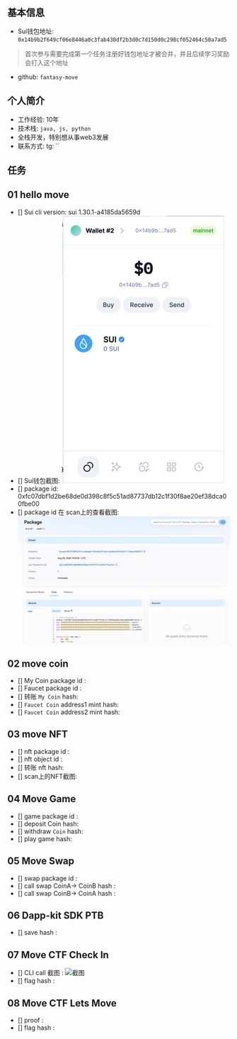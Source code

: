 ## 基本信息
- Sui钱包地址: `0x14b9b2f649cf06e8446a0c3fab430df2b3d0c7d150d0c298cf052464c50a7ad5`
> 首次参与需要完成第一个任务注册好钱包地址才被合并，并且后续学习奖励会打入这个地址
- github: `fantasy-move`

## 个人简介
- 工作经验: 10年
- 技术栈:  `java, js, python` 
- 全栈开发，特别想从事web3发展
- 联系方式: tg: ``

## 任务

##   01 hello move
- [] Sui cli version: sui 1.30.1-a4185da5659d
- [] Sui钱包截图: ![Sui钱包截图](images/task1/wallet.png)
- [] package id: 0xfc07dbf1d2be68de0d398c8f5c51ad87737db12c1f30f8ae20ef38dca00fbe00
- [] package id 在 scan上的查看截图:![Scan截图](images/task1/package.png)

##   02 move coin
- [] My Coin package id :
- [] Faucet package id :
- [] 转账 `My Coin` hash:
- [] `Faucet Coin` address1 mint hash:
- [] `Faucet Coin` address2 mint hash:

##   03 move NFT
- [] nft package id :
- [] nft object id :
- [] 转账 nft  hash:
- [] scan上的NFT截图:

##   04 Move Game
- [] game package id :
- [] deposit Coin hash:
- [] withdraw `Coin` hash:
- [] play game hash:

##   05 Move Swap
- [] swap package id :
- [] call swap CoinA-> CoinB  hash :
- [] call swap CoinB-> CoinA  hash :

##   06 Dapp-kit SDK PTB
- [] save hash :

##   07 Move CTF Check In
- [] CLI call 截图 : ![截图](./images/你的图片地址)
- [] flag hash :

##   08 Move CTF Lets Move
- [] proof :
- [] flag hash :
